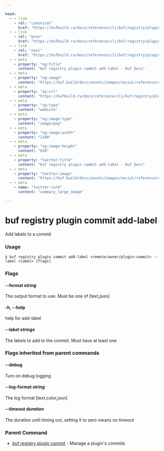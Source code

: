 ```yaml
---

head:
  - - link
    - rel: "canonical"
      href: "https://bufbuild.ru/docs/reference/cli/buf/registry/plugin/commit/add-label/"
  - - link
    - rel: "prev"
      href: "https://bufbuild.ru/docs/reference/cli/buf/registry/plugin/commit/"
  - - link
    - rel: "next"
      href: "https://bufbuild.ru/docs/reference/cli/buf/registry/plugin/commit/info/"
  - - meta
    - property: "og:title"
      content: "buf registry plugin commit add-label - Buf Docs"
  - - meta
    - property: "og:image"
      content: "https://buf.build/docs/assets/images/social/reference/cli/buf/registry/plugin/commit/add-label.png"
  - - meta
    - property: "og:url"
      content: "https://bufbuild.ru/docs/reference/cli/buf/registry/plugin/commit/add-label/"
  - - meta
    - property: "og:type"
      content: "website"
  - - meta
    - property: "og:image:type"
      content: "image/png"
  - - meta
    - property: "og:image:width"
      content: "1200"
  - - meta
    - property: "og:image:height"
      content: "630"
  - - meta
    - property: "twitter:title"
      content: "buf registry plugin commit add-label - Buf Docs"
  - - meta
    - property: "twitter:image"
      content: "https://buf.build/docs/assets/images/social/reference/cli/buf/registry/plugin/commit/add-label.png"
  - - meta
    - name: "twitter:card"
      content: "summary_large_image"

---
```


# buf registry plugin commit add-label

Add labels to a commit

### Usage

```console
$ buf registry plugin commit add-label <remote/owner/plugin:commit> --label <label> [flags]
```

### Flags

#### \--format _string_

The output format to use. Must be one of \[text,json\]

#### \-h, --help

help for add-label

#### \--label _strings_

The labels to add to the commit. Must have at least one

### Flags inherited from parent commands

#### \--debug

Turn on debug logging

#### \--log-format _string_

The log format \[text,color,json\]

#### \--timeout _duration_

The duration until timing out, setting it to zero means no timeout

### Parent Command

- [buf registry plugin commit](../) - Manage a plugin's commits
